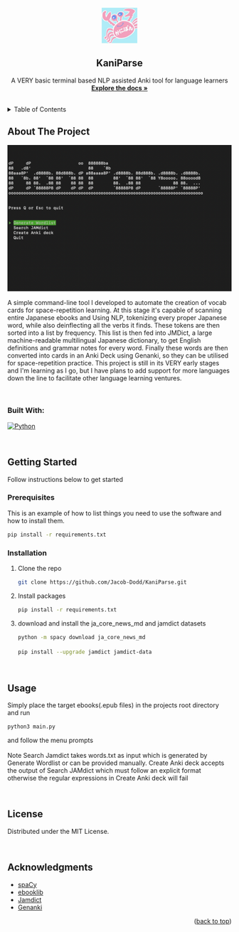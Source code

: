 
<!-- PROJECT LOGO -->
<br />
<div align="center">
  <a href="https://github.com/github_username/repo_name">
    <img src="images/crab.jpeg" alt="Logo" width="80" height="80">
  </a>

<h2 align="center">KaniParse</h2>

  <p align="center">
    A VERY basic terminal based NLP assisted Anki tool for language learners
    <br />
    <a href="https://github.com/github_username/repo_name"><strong>Explore the docs »</strong></a>
    <br />
    <br />
  </p>
</div>



<!-- TABLE OF CONTENTS -->
<details>
  <summary>Table of Contents</summary>
  <ol>
    <li>
      <a href="#about-the-project">About The Project</a>
      <ul>
        <li><a href="#built-with">Built With</a></li>
      </ul>
    </li>
    <li>
      <a href="#getting-started">Getting Started</a>
      <ul>
        <li><a href="#prerequisites">Prerequisites</a></li>
        <li><a href="#installation">Installation</a></li>
      </ul>
    </li>
    <li><a href="#usage">Usage</a></li>
    <li><a href="#license">License</a></li>
    <li><a href="#acknowledgments">Acknowledgments</a></li>
  </ol>
</details>



<!-- ABOUT THE PROJECT -->
## About The Project

[![Product Name Screen Shot][product-screenshot]](https://example.com)

A simple command-line tool I developed to automate the creation of vocab cards for space-repetition learning. At this stage it's capable of scanning entire Japanese ebooks and Using NLP, tokenizing every proper Japanese word, while also deinflecting all the verbs it finds. These tokens are then sorted into a list by frequency. This list is then fed into JMDict, a large machine-readable multilingual Japanese dictionary, to get English definitions and grammar notes for every word. Finally these words are then converted into cards in an Anki Deck using Genanki, so they can be utilised for space-repetition practice. This project is still in its VERY early stages and I'm learning as I go, but I have plans to add support for more languages down the line to facilitate other language learning ventures.


<br />


### Built With:


[![Python][Pythonimg]][Python-url]

<br />




<!-- GETTING STARTED -->
## Getting Started

Follow instructions below to get started

### Prerequisites

This is an example of how to list things you need to use the software and how to install them.

  ```sh
  pip install -r requirements.txt
  ```

### Installation

1. Clone the repo
   ```sh
   git clone https://github.com/Jacob-Dodd/KaniParse.git
   ```
2. Install packages
   ```sh
   pip install -r requirements.txt
   ```
3. download and install the ja_core_news_md and jamdict datasets
   ```sh
   python -m spacy download ja_core_news_md

   pip install --upgrade jamdict jamdict-data
   ```

<br />



<!-- USAGE EXAMPLES -->
## Usage

Simply place the target ebooks(.epub files) in the projects root directory and run
```sh
python3 main.py
```
and follow  the menu prompts
<br />
<br />
Note Search Jamdict takes words.txt as input which is generated by Generate Wordlist or can be provided manually. Create Anki deck accepts the output of Search JAMdict which must follow an explicit format otherwise the regular expressions in Create Anki deck will fail


<br />



<!-- LICENSE -->
## License

Distributed under the MIT License.


<br />



<!-- ACKNOWLEDGMENTS -->
## Acknowledgments

* [spaCy](https://spacy.io/)
* [ebooklib](https://github.com/aerkalov/ebooklib)
* [Jamdict](https://github.com/neocl/jamdict)
* [Genanki](https://github.com/kerrickstaley/genanki)


<p align="right">(<a href="#readme-top">back to top</a>)</p>



<!-- MARKDOWN LINKS & IMAGES -->
[product-screenshot]: images/pic.png
[Pythonimg]: https://img.shields.io/badge/Python-3776AB?style=for-the-badge&logo=python&logoColor=white
[Python-url]: https://python.org/

